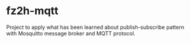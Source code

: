 # fz2h-mqtt
Project to apply what has been learned about publish-subscribe pattern with Mosquitto message broker and MQTT protocol.
